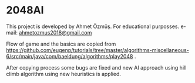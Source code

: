 # 2048AI
This project is developed by Ahmet Özmüş. For educational purposses.
e-mail: ahmetozmus2018@gmail.com

Flow of game and the basics are copied from https://github.com/eugenp/tutorials/tree/master/algorithms-miscellaneous-6/src/main/java/com/baeldung/algorithms/play2048 .

After copying process some bugs are fixed and new AI approach using hill climb algorithm using new heuristics is applied.

